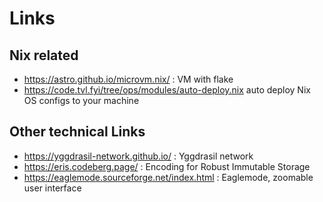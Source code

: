 # Links

## Nix related

- <https://astro.github.io/microvm.nix/> : VM with flake
- <https://code.tvl.fyi/tree/ops/modules/auto-deploy.nix> auto deploy Nix OS configs to your machine 

## Other technical Links

- <https://yggdrasil-network.github.io/> : Yggdrasil network
- <https://eris.codeberg.page/> : Encoding for Robust Immutable Storage
- <https://eaglemode.sourceforge.net/index.html> : Eaglemode, zoomable user interface
